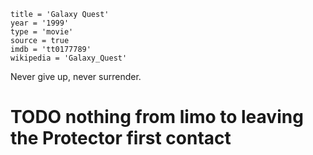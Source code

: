 ```
title = 'Galaxy Quest'
year = '1999'
type = 'movie'
source = true
imdb = 'tt0177789'
wikipedia = 'Galaxy_Quest'
```

Never give up, never surrender.

# TODO nothing from limo to leaving the Protector first contact
